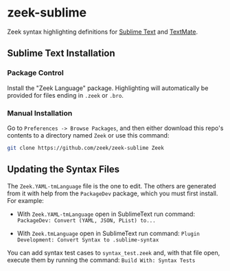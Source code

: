 # zeek-sublime

Zeek syntax highlighting definitions for
[Sublime Text](https://www.sublimetext.com) and
[TextMate](https://macromates.com).

## Sublime Text Installation

### Package Control

Install the "Zeek Language" package.  Highlighting will automatically
be provided for files ending in `.zeek` or `.bro`.

### Manual Installation

Go to `Preferences -> Browse Packages`, and then either download this repo's
contents to a directory named `Zeek` or use this command:

``` bash
git clone https://github.com/zeek/zeek-sublime Zeek
```

## Updating the Syntax Files

The `Zeek.YAML-tmLanguage` file is the one to edit.  The others are
generated from it with help from the `PackageDev` package, which you
must first install.  For example:

* With `Zeek.YAML-tmLanguage` open in SublimeText run command:
  `PackageDev: Convert (YAML, JSON, PList) to...`

* With `Zeek.tmLanguage` open in SublimeText run command:
  `Plugin Development: Convert Syntax to .sublime-syntax`

You can add syntax test cases to `syntax_test.zeek` and, with that file open,
execute them by running the command: `Build With: Syntax Tests`
